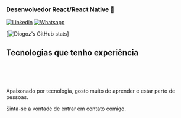 ### Desenvolvedor React/React Native 🤙

[![Linkedin](https://img.shields.io/badge/LinkedIn-0077B5?style=for-the-badge&logo=linkedin&logoColor=white)](https://www.linkedin.com/in/diogo-sousa-9637a2113/)
[![Whatsapp](https://img.shields.io/badge/WhatsApp-25D366?style=for-the-badge&logo=whatsapp&logoColor=white)](https://wa.me/5518996031976)

[![Diogoz's GitHub stats](https://github-readme-stats.vercel.app/api?username=diogoz&show_icons=true&theme=dracula)]


## Tecnologias que tenho experiência
<div style="display: inline_block"><br/>
    <img align="center" alt="" src="https://img.shields.io/badge/React_Native-20232A?style=for-the-badge&logo=react&logoColor=61DAFB">
    <img align="center" alt="" src="https://img.shields.io/badge/React-20232A?style=for-the-badge&logo=react&logoColor=61DAFB">
    <img align="center" alt="" src="https://img.shields.io/badge/Next-black?style=for-the-badge&logo=next.js&logoColor=white">
    <img align="center" alt="" src="https://img.shields.io/badge/JavaScript-323330?style=for-the-badge&logo=javascript&logoColor=F7DF1E">
    <img align="center" alt="" src="https://img.shields.io/badge/TypeScript-007ACC?style=for-the-badge&logo=typescript&logoColor=white">
    <img align="center" alt="" src="https://img.shields.io/badge/Prisma-3982CE?style=for-the-badge&logo=Prisma&logoColor=white">
    <img align="center" alt="" src="https://img.shields.io/badge/postgres-%23316192.svg?style=for-the-badge&logo=postgresql&logoColor=white">
    <img align="center" alt="" src="https://img.shields.io/badge/HTML5-E34F26?style=for-the-badge&logo=html5&logoColor=white">
    <img align="center" alt="" src="https://img.shields.io/badge/CSS3-1572B6?style=for-the-badge&logo=css3&logoColor=white">
    <img align="center" alt="" src="https://img.shields.io/badge/styled--components-DB7093?style=for-the-badge&logo=styled-components&logoColor=white">
    <img align="center" alt="" src="https://img.shields.io/badge/tailwindcss-%2338B2AC.svg?style=for-the-badge&logo=tailwind-css&logoColor=white">
   
    
    

</div><br/>

Apaixonado por tecnologia, gosto muito de aprender e estar perto de pessoas.

Sinta-se a vontade de entrar em contato comigo. 
